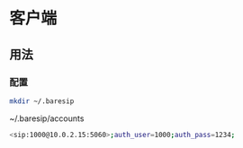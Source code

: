 # 客户端

## 用法

### 配置

```sh
mkdir ~/.baresip
```

~/.baresip/accounts

```sh
<sip:1000@10.0.2.15:5060>;auth_user=1000;auth_pass=1234;
```
